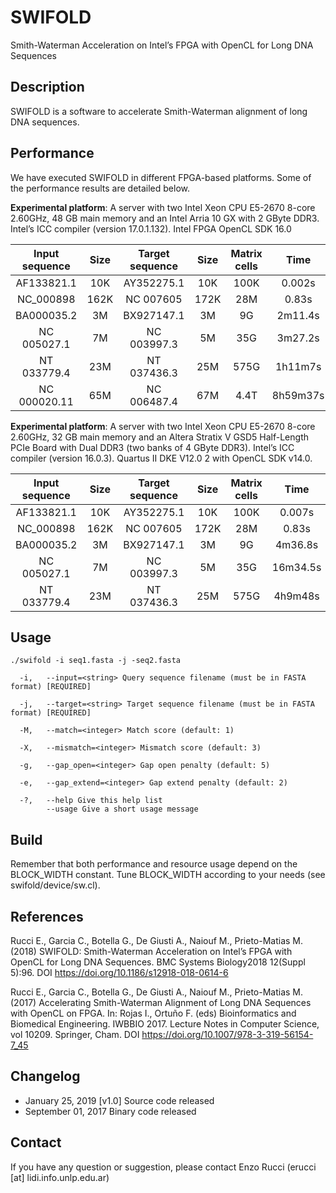 # SWIFOLD
Smith-Waterman Acceleration on Intel’s FPGA with OpenCL for Long DNA Sequences

## Description
SWIFOLD is a software to accelerate Smith-Waterman alignment of long DNA sequences. 

## Performance

We have executed SWIFOLD in different FPGA-based platforms. Some of the performance results are detailed below. 

**Experimental platform**: A server with two Intel Xeon CPU E5-2670 8-core 2.60GHz, 48 GB main memory and an Intel Arria 10 GX with 2 GByte DDR3. Intel’s ICC compiler (version 17.0.1.132). Intel FPGA OpenCL SDK 16.0

| Input sequence| Size | Target sequence  | Size | Matrix cells   | Time     | GCUPS  |
| :----------:  | :--: | :----------:     | :--: | :----:         | :-----:  | :----: |
| AF133821.1    | 10K  | AY352275.1       | 10K  | 100K           | 0.002s   | 49.81  |
| NC_000898     | 162K | NC 007605        | 172K | 28M            | 0.83s    | 122.94 |
| BA000035.2    | 3M   | BX927147.1       | 3M   | 9G             | 2m11.4s  | 131.45 |
| NC 005027.1   | 7M   | NC 003997.3      | 5M   | 35G            | 3m27.2s  | 131.98 |
| NT 033779.4   | 23M  | NT 037436.3      | 25M | 575G            | 1h11m7s  | 132.33 |
| NC 000020.11  | 65M  | NC 006487.4      | 67M  | 4.4T           | 8h59m37s | 132.43 |


**Experimental platform**: A server with two Intel Xeon CPU E5-2670 8-core 2.60GHz, 32 GB main memory and an Altera Stratix V GSD5 Half-Length PCIe Board with Dual DDR3 (two banks of 4 GByte DDR3). Intel’s ICC compiler (version 16.0.3). Quartus II DKE V12.0 2 with OpenCL SDK v14.0.


| Input sequence| Size | Target sequence  | Size | Matrix cells   | Time     | GCUPS  |
| :----------:  | :--: | :----------:     | :--: | :----:         | :-----:  | :----: |
| AF133821.1    | 10K  | AY352275.1       | 10K | 100K            | 0.007s | 14.47  |
| NC_000898     | 162K | NC 007605        | 172K | 28M            | 0.83s | 33.45 |
| BA000035.2    | 3M   | BX927147.1       | 3M | 9G               | 4m36.8s | 37.32 |
| NC 005027.1   | 7M   | NC 003997.3      | 5M | 35G              | 16m34.5s | 37.56 |
| NT 033779.4   | 23M  | NT 037436.3      | 25M | 575G            | 4h9m48s  | 37.68 |

## Usage

  `./swifold -i seq1.fasta -j -seq2.fasta  `
  
```
  -i,   --input=<string> Query sequence filename (must be in FASTA format) [REQUIRED]
  
  -j,   --target=<string> Target sequence filename (must be in FASTA format) [REQUIRED]
  
  -M,   --match=<integer> Match score (default: 1)

  -X,   --mismatch=<integer> Mismatch score (default: 3)
  
  -g,   --gap_open=<integer> Gap open penalty (default: 5)

  -e,   --gap_extend=<integer> Gap extend penalty (default: 2)

  -?,   --help Give this help list
        --usage Give a short usage message
```

## Build

Remember that both performance and resource usage depend on the BLOCK_WIDTH constant. Tune BLOCK_WIDTH according to your needs (see swifold/device/sw.cl).

## References

Rucci E., Garcia C., Botella G., De Giusti A., Naiouf M., Prieto-Matias M. (2018) SWIFOLD: Smith-Waterman Acceleration on Intel’s FPGA with OpenCL for Long DNA Sequences. BMC Systems Biology2018 12(Suppl 5):96. DOI https://doi.org/10.1186/s12918-018-0614-6

Rucci E., Garcia C., Botella G., De Giusti A., Naiouf M., Prieto-Matias M. (2017) Accelerating Smith-Waterman Alignment of Long DNA Sequences with OpenCL on FPGA. In: Rojas I., Ortuño F. (eds) Bioinformatics and Biomedical Engineering. IWBBIO 2017. Lecture Notes in Computer Science, vol 10209. Springer, Cham. DOI https://doi.org/10.1007/978-3-319-56154-7_45

## Changelog
* January 25, 2019
[v1.0] Source code released
* September 01, 2017
Binary code released

## Contact
If you have any question or suggestion, please contact Enzo Rucci (erucci [at] lidi.info.unlp.edu.ar)

